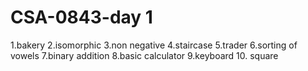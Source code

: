 # CSA-0843-day 1
1.bakery
2.isomorphic
3.non negative
4.staircase
5.trader
6.sorting of vowels
7.binary addition
8.basic calculator
9.keyboard
10. square

